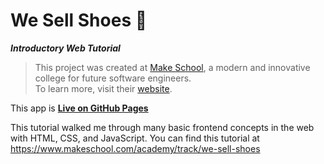 # We Sell Shoes 👞
***Introductory Web Tutorial***
> This project was created at [Make School](https://github.com/MakeSchool), a modern and innovative college for future software engineers.  
> To learn more, visit their [website](http://make.sc).

This app is **[Live on GitHub Pages](https://noltron000.github.io/we-sell-shoes)**

This tutorial walked me through many basic frontend concepts in the web with HTML, CSS, and JavaScript.
You can find this tutorial at https://www.makeschool.com/academy/track/we-sell-shoes
